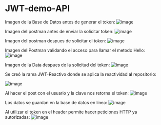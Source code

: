 # JWT-demo-API
Imagen de la Base de Datos antes de generar el token:
![image](https://user-images.githubusercontent.com/82293975/171555029-66ee02d0-f3b1-4dc7-9481-51686952542a.png)

Imagen del postman antes de enviar la solicitar token:
![image](https://user-images.githubusercontent.com/82293975/171555171-a28cc487-56a9-494b-b5d9-75e30c21079f.png)

Imagen del postman despues de solicitar el token:
![image](https://user-images.githubusercontent.com/82293975/171555485-47ada572-59ab-4b84-8a39-82dfddfff18a.png)

Imagen del Postman validando el acceso para llamar el metodo Hello:
![image](https://user-images.githubusercontent.com/82293975/171555579-faa42464-03f0-412c-85f9-adfdae95cc3a.png)

Imagen de la Data despues de la solicitud del token:
![image](https://user-images.githubusercontent.com/82293975/171555671-18d4e8f2-e011-49f9-b180-1a619b66f367.png)

Se creó la rama JWT-Reactivo donde se aplica la reactividad al repositorio:

![image](https://user-images.githubusercontent.com/90021252/171659778-0fe5a441-6cea-456f-80f0-bc272de7855b.png)

Al hacer el post con el usuario y la clave nos retorna el token:
![image](https://user-images.githubusercontent.com/90021252/171660321-4b9bdc69-6f3a-41b5-be1e-8ccfdae9cbd1.png)

Los datos se guardan en la base de datos en línea:
![image](https://user-images.githubusercontent.com/90021252/171660480-f26270a2-d32f-4d1b-a43a-9f9396a1cdf2.png)

Al utilizar el token en el header permite hacer peticiones HTTP ya autorizadas:
![image](https://user-images.githubusercontent.com/90021252/171660746-101dc465-b2ed-42f6-a8e0-34a3b1dd939e.png)
